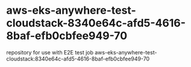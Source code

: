 # aws-eks-anywhere-test-cloudstack-8340e64c-afd5-4616-8baf-efb0cbfee949-70
repository for use with E2E test job aws-eks-anywhere-test-cloudstack:8340e64c-afd5-4616-8baf-efb0cbfee949-70
